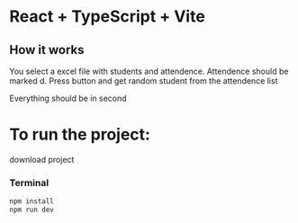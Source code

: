# React + TypeScript + Vite


## How it works 

You select a excel file with students and attendence.
Attendence should be marked d.
Press button and get random student from the attendence list

Everything should be in second 


# To run the project:

download project
### Terminal
```js
npm install
npm run dev
```
